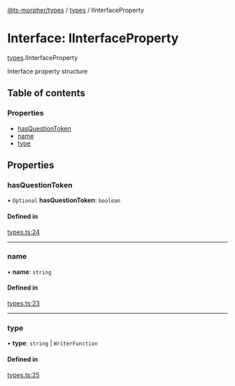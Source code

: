 [@ts-morpher/types](../README.md) / [types](../modules/types.md) / IInterfaceProperty

# Interface: IInterfaceProperty

[types](../modules/types.md).IInterfaceProperty

Interface property structure

## Table of contents

### Properties

- [hasQuestionToken](types.IInterfaceProperty.md#hasquestiontoken)
- [name](types.IInterfaceProperty.md#name)
- [type](types.IInterfaceProperty.md#type)

## Properties

### hasQuestionToken

• `Optional` **hasQuestionToken**: `boolean`

#### Defined in

[types.ts:24](https://github.com/linbudu599/morpher/blob/25ef250/packages/types/src/types.ts#L24)

___

### name

• **name**: `string`

#### Defined in

[types.ts:23](https://github.com/linbudu599/morpher/blob/25ef250/packages/types/src/types.ts#L23)

___

### type

• **type**: `string` \| `WriterFunction`

#### Defined in

[types.ts:25](https://github.com/linbudu599/morpher/blob/25ef250/packages/types/src/types.ts#L25)
